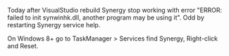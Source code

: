 
Today after VisualStudio rebuild Synergy stop working with error "ERROR: failed to init synwinhk.dll, another program may be using it".
Odd by restarting Synergy service help.

On Windows 8+ go to TaskManager > Services find Synergy, Right-click and Reset.